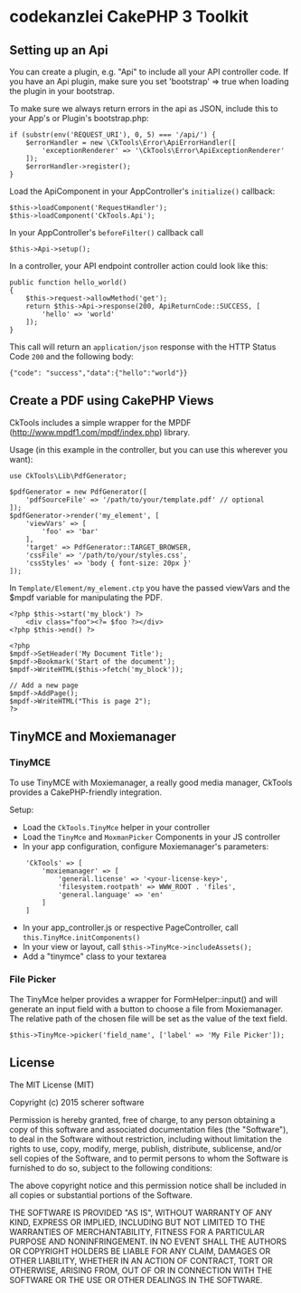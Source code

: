 codekanzlei CakePHP 3 Toolkit
=============================

## Setting up an Api

You can create a plugin, e.g. "Api" to include all your API controller code. If you have an Api plugin,
make sure you set 'bootstrap' => true when loading the plugin in your bootstrap.

To make sure we always return errors in the api as JSON, include this to your App's or Plugin's bootstrap.php:

    if (substr(env('REQUEST_URI'), 0, 5) === '/api/') {
        $errorHandler = new \CkTools\Error\ApiErrorHandler([
            'exceptionRenderer' => '\CkTools\Error\ApiExceptionRenderer'
        ]);
        $errorHandler->register();
    }

Load the ApiComponent in your AppController's `initialize()` callback:

    $this->loadComponent('RequestHandler');
    $this->loadComponent('CkTools.Api');

In your AppController's `beforeFilter()` callback call 

    $this->Api->setup();

In a controller, your API endpoint controller action could look like this:

    public function hello_world()
    {
        $this->request->allowMethod('get');
        return $this->Api->response(200, ApiReturnCode::SUCCESS, [
            'hello' => 'world'
        ]);
    }

This call will return an `application/json` response with the HTTP Status Code `200` and the following body:

    {"code": "success","data":{"hello":"world"}}

## Create a PDF using CakePHP Views

CkTools includes a simple wrapper for the MPDF (http://www.mpdf1.com/mpdf/index.php) library.

Usage (in this example in the controller, but you can use this wherever you want):

    use CkTools\Lib\PdfGenerator;

    $pdfGenerator = new PdfGenerator([
        'pdfSourceFile' => '/path/to/your/template.pdf' // optional
    ]);
    $pdfGenerator->render('my_element', [
        'viewVars' => [
            'foo' => 'bar'
        ],
        'target' => PdfGenerator::TARGET_BROWSER,
        'cssFile' => '/path/to/your/styles.css',
        'cssStyles' => 'body { font-size: 20px }'
    ]);

In `Template/Element/my_element.ctp` you have the passed viewVars and the $mpdf variable for manipulating the PDF.

    <?php $this->start('my_block') ?>
        <div class="foo"><?= $foo ?></div> 
    <?php $this->end() ?>

    <?php
    $mpdf->SetHeader('My Document Title');
    $mpdf->Bookmark('Start of the document');
    $mpdf->WriteHTML($this->fetch('my_block'));

    // Add a new page
    $mpdf->AddPage();
    $mpdf->WriteHTML("This is page 2");
    ?>

## TinyMCE and Moxiemanager

### TinyMCE

To use TinyMCE with Moxiemanager, a really good media manager, CkTools provides a CakePHP-friendly integration.

Setup:

- Load the `CkTools.TinyMce` helper in your controller
- Load the `TinyMce` and `MoxmanPicker` Components in your JS controller
- In your app configuration, configure Moxiemanager's parameters:

```
    'CkTools' => [
        'moxiemanager' => [
            'general.license' => '<your-license-key>',
            'filesystem.rootpath' => WWW_ROOT . 'files',
            'general.language' => 'en'
        ]
    ]
```

- In your app_controller.js or respective PageController, call `this.TinyMce.initComponents()`
- In your view or layout, call `$this->TinyMce->includeAssets();`
- Add a "tinymce" class to your textarea

### File Picker

The TinyMce helper provides a wrapper for FormHelper::input() and will generate an input field with a button to choose a file from Moxiemanager. The relative path of the chosen file will be set as the value of the text field.

    $this->TinyMce->picker('field_name', ['label' => 'My File Picker']);


## License

The MIT License (MIT)

Copyright (c) 2015 scherer software

Permission is hereby granted, free of charge, to any person obtaining a copy of this software and associated documentation files (the "Software"), to deal in the Software without restriction, including without limitation the rights to use, copy, modify, merge, publish, distribute, sublicense, and/or sell copies of the Software, and to permit persons to whom the Software is furnished to do so, subject to the following conditions:

The above copyright notice and this permission notice shall be included in all copies or substantial portions of the Software.

THE SOFTWARE IS PROVIDED "AS IS", WITHOUT WARRANTY OF ANY KIND, EXPRESS OR IMPLIED, INCLUDING BUT NOT LIMITED TO THE WARRANTIES OF MERCHANTABILITY, FITNESS FOR A PARTICULAR PURPOSE AND NONINFRINGEMENT. IN NO EVENT SHALL THE AUTHORS OR COPYRIGHT HOLDERS BE LIABLE FOR ANY CLAIM, DAMAGES OR OTHER LIABILITY, WHETHER IN AN ACTION OF CONTRACT, TORT OR OTHERWISE, ARISING FROM, OUT OF OR IN CONNECTION WITH THE SOFTWARE OR THE USE OR OTHER DEALINGS IN THE SOFTWARE.
